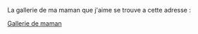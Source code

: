 La gallerie de ma maman que j'aime se trouve a cette adresse :

[Gallerie de maman](https://www.artabus.com/mcll/)
